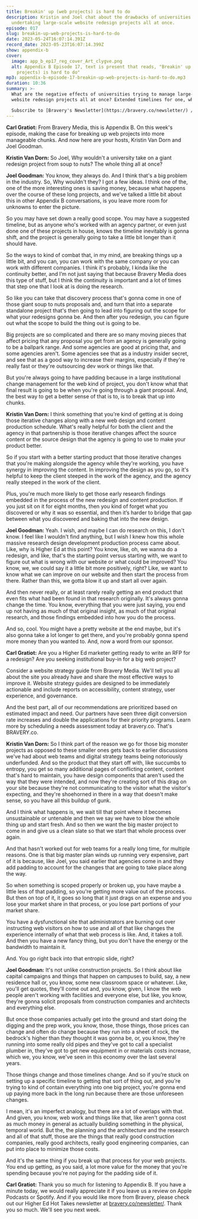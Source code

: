 ```yaml
---
title: Breakin' up (web projects) is hard to do
description: Kristin and Joel chat about the drawbacks of universities
  undertaking large-scale website redesign projects all at once.
episode: 017
slug: breakin-up-web-projects-is-hard-to-do
date: 2023-05-24T16:07:14.391Z
record_date: 2023-05-23T16:07:14.399Z
show: appendix-b
cover:
  image: app_b_ep17_reg_cover_Art_clygve.png
  alt: Appendix B Episode 17, text is present that reads, "Breakin' up (web
    projects) is hard to do"
mp3: appendix-b-episode-17-breakin-up-web-projects-is-hard-to-do.mp3
duration: 10:36
summary: >-
  What are the negative effects of universities trying to manage large-scale
  website redesign projects all at once? Extended timelines for one, which inevitably lead to increased costs. And also, when projects are broken up into smaller, more manageable chunks, greater communication and collaboration between the agency and client can occur. 

  Subscribe to [Bravery's Newsletter](https://bravery.co/newsletter/) / [Follow Kristin](https://www.linkedin.com/in/kristinvandorn/) / [Follow Carl](https://linkedin.com/in/carlgratiot) / [Follow Bravery on LinkedIn](https://www.linkedin.com/company/bravery-media/)
---
```

**Carl Gratiot:**
From Bravery Media, this is Appendix B. On this week's episode, making the case for breaking up web projects into more manageable chunks. And now here are your hosts, Kristin Van Dorn and Joel Goodman. 

**Kristin Van Dorn:**
So Joel, Why wouldn't a university take on a giant redesign project from soup to nuts? The whole thing all at once?

**Joel Goodman:**
You know, they always do. And I think that's a big problem in the industry. So, Why wouldn't they? I got a few ideas. I think one of the, one of the more interesting ones is saving money, because what happens over the course of these long projects, and we've talked a little bit about this in other Appendix B conversations, is you leave more room for unknowns to enter the picture.

So you may have set down a really good scope. You may have a suggested timeline, but as anyone who's worked with an agency partner, or even just done one of these projects in house, knows the timeline inevitably is gonna shift, and the project is generally going to take a little bit longer than it should have.

So the ways to kind of combat that, in my mind, are breaking things up a little bit, and you can, you can work with the same company or you can work with different companies. I think it's probably, I kinda like the continuity better, and I’m not just saying that because Bravery Media does this type of stuff, but I think the continuity is important and a lot of times that step one that I look at is doing the research.

So like you can take that discovery process that's gonna come in one of those giant soup to nuts proposals and, and turn that into a separate standalone project that's then going to lead into figuring out the scope for what your redesigns gonna be. And then after you redesign, you can figure out what the scope to build the thing out is going to be.

Big projects are so complicated and there are so many moving pieces that affect pricing that any proposal you get from an agency is generally going to be a ballpark range. And some agencies are good at pricing that, and some agencies aren't. Some agencies see that as a industry insider secret, and see that as a good way to increase their margins, especially if they're really fast or they're outsourcing dev work or things like that.

But you're always going to have padding because in a large institutional change management for the web kind of project, you don't know what that final result is going to be when you're going through a giant proposal. And, the best way to get a better sense of that is to, is to break that up into chunks.

**Kristin Van Dorn:**
I think something that you're kind of getting at is doing those iterative changes along with a new web design and content production schedule. What's really helpful for both the client and the agency in that partnership is those iterative changes affect the source content or the source design that the agency is going to use to make your product better.

So if you start with a better starting product that those iterative changes that you're making alongside the agency while they're working, you have synergy in improving the content. In improving the design as you go, so it's helpful to keep the client steeped in the work of the agency, and the agency really steeped in the work of the client.

Plus, you're much more likely to get those early research findings embedded in the process of the new redesign and content production. If you just sit on it for eight months, then you kind of forget what you discovered or why it was so essential, and then it’s harder to bridge that gap between what you discovered and baking that into the new design.

**Joel Goodman:**
Yeah. I wish, and maybe I can do research on this, I don't know. I feel like I wouldn't find anything, but I wish I knew how this whole massive research design development production process came about. Like, why is Higher Ed at this point? You know, like, oh, we wanna do a redesign, and like, that's the starting point versus starting with, we want to figure out what is wrong with our website or what could be improved? You know, we, we could say it a little bit more positively, right? Like, we want to know what we can improve on our website and then start the process from there. Rather than this, we gotta blow it up and start all over again.

And then never really, or at least rarely really getting an end product that even fits what had been found in that research originally. It's always gonna change the time. You know, everything that you were just saying, you end up not having as much of that original insight, as much of that original research, and those findings embedded into how you do the process.

And so, cool. You might have a pretty website at the end maybe, but it's also gonna take a lot longer to get there, and you're probably gonna spend more money than you wanted to. And, now a word from our sponsor.

**Carl Gratiot:**
Are you a Higher Ed marketer getting ready to write an RFP for a redesign? Are you seeking institutional buy-in for a big web project?

Consider a website strategy guide from Bravery Media. We'll tell you all about the site you already have and share the most effective ways to improve it. Website strategy guides are designed to be immediately actionable and include reports on accessibility, content strategy, user experience, and governance.

And the best part, all of our recommendations are prioritized based on estimated impact and need. Our partners have seen three digit conversion rate increases and double the applications for their priority programs. Learn more by scheduling a needs assessment today at bravery.co. That's BRAVERY.co.

**Kristin Van Dorn:**
So I think part of the reason we go for those big monster projects as opposed to these smaller ones gets back to earlier discussions we've had about web teams and digital strategy teams being notoriously underfunded. And so the product that they start off with, like succumbs to entropy, you get so many additional pages of conflicting content, content that's hard to maintain, you have design components that aren't used the way that they were intended, and now they're creating sort of this drag on your site because they're not communicating to the visitor what the visitor's expecting, and they're shoehorned in there in a way that doesn't make sense, so you have all this buildup of gunk. 

And I think what happens is, we wait till that point where it becomes unsustainable or untenable and then we say we have to blow the whole thing up and start fresh. And so then we want the big master project to come in and give us a clean slate so that we start that whole process over again.

And that hasn't worked out for web teams for a really long time, for multiple reasons. One is that big master plan winds up running very expensive, part of it is because, like Joel, you said earlier that agencies come in and they add padding to account for the changes that are going to take place along the way.

So when something is scoped properly or broken up, you have maybe a little less of that padding, so you're getting more value out of the process. But then on top of it, it goes so long that it just drags on an expense and you lose your market share in that process, or you lose part portions of your market share.

You have a dysfunctional site that administrators are burning out over instructing web visitors on how to use and all of that like changes the experience internally of what that web process is like. And, it takes a toll. And then you have a new fancy thing, but you don't have the energy or the bandwidth to maintain it.

And. You go right back into that entropic slide, right?

**Joel Goodman:**
It's not unlike construction projects. So I think about like capital campaigns and things that happen on campuses to build, say, a new residence hall or, you know, some new classroom space or whatever. Like, you'll get quotes, they'll come out and, you know, given, I know the web people aren't working with facilities and everyone else, but like, you know, they're gonna solicit proposals from construction companies and architects and everything else.

But once those companies actually get into the ground and start doing the digging and the prep work, you know, those, those things, those prices can change and often do change because they run into a sheet of rock, the bedrock's higher than they thought it was gonna be, or, you know, they're running into some really old pipes and they've got to call a specialist plumber in, they've got to get new equipment in or materials costs increase, which we, you know, we've seen in this economy over the last several years.

Those things change and those timelines change. And so if you’re stuck on setting up a specific timeline to getting that sort of thing out, and you're trying to kind of contain everything into one big project, you're gonna end up paying more back in the long run because there are those unforeseen changes.

I mean, it's an imperfect analogy, but there are a lot of overlaps with that. And given, you know, web work and things like that, like aren't gonna cost as much money in general as actually building something in the physical, temporal world. But the, the planning and the architecture and the research and all of that stuff, those are the things that really good construction companies, really good architects, really good engineering companies, can put into place to minimize those costs.

And it's the same thing if you break up that process for your web projects. You end up getting, as you said, a lot more value for the money that you're spending because you're not paying for the padding side of it.

**Carl Gratiot:**
Thank you so much for listening to Appendix B. If you have a minute today, we would really appreciate it if you leave us a review on Apple Podcasts or Spotify. And if you would like more from Bravery, please check out our Higher Ed Hot Takes newsletter at [bravery.co/newsletter/](https://bravery.co/newsletter/). Thank you so much. We'll see you next week.
